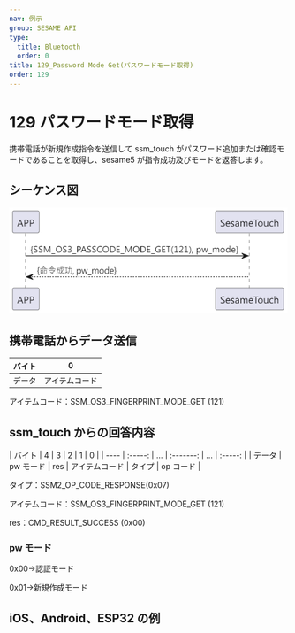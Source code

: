 ```yaml
---
nav: 例示
group: SESAME API
type:
  title: Bluetooth
  order: 0
title: 129_Password Mode Get(パスワードモード取得)
order: 129
---
```


# 129 パスワードモード取得

携帯電話が新規作成指令を送信して ssm_touch がパスワード追加または確認モードであることを取得し、sesame5 が指令成功及びモードを返答します。

## シーケンス図

<p align="left" >
  <img src="./src/pw_mode_get/pw_mode_get.png" alt="" title="">
</p>

## 携帯電話からデータ送信

| バイト |       0        |
| ------ | :------------: |
| データ | アイテムコード |

アイテムコード：SSM_OS3_FINGERPRINT_MODE_GET (121)

## ssm_touch からの回答内容

| バイト | 4 | 3 | 2 | 1 | 0 |
| ---- | :-----: | ... | :-------: | ... | :-----: |
| データ | pw モード | res | アイテムコード | タイプ | op コード |

タイプ：SSM2_OP_CODE_RESPONSE(0x07)

アイテムコード：SSM_OS3_FINGERPRINT_MODE_GET (121)

res：CMD_RESULT_SUCCESS (0x00)

### pw モード

0x00->認証モード

0x01->新規作成モード

## iOS、Android、ESP32 の例

<CustomBashOSPlatformPwModeGet ios='true' android='true'  esp32='true'/>

<!-- ## Androidの例

```jsx | pure
  override fun keyBoardPassCodeModeGet(result: CHResult<Byte>) {
      if (checkBle(result)) return
      sendCommand(SesameOS3Payload(SesameItemCode.SSM_OS3_PASSCODE_MODE_GET.value, byteArrayOf())) { res ->
          result.invoke(Result.success(CHResultState.CHResultStateBLE(res.payload[0])))
      }
  }
```

## iOSの例

```jsx | pure
    func passCodeModeGet(result: @escaping (CHResult<UInt8>)) {
        if (self.checkBle(result)) { return }

        sendCommand(.init(.SSM_OS3_PASSCODE_MODE_GET)) { response in
            result(.success(CHResultStateNetworks(input: response.data[0])))
        }
    }
```

## ESPの例

```jsx | pure

``` -->
